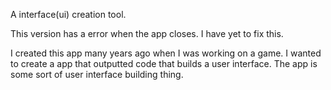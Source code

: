 A interface(ui) creation tool.

This version has a error when the app closes. I have yet to fix this.

I created this app many years ago when I was working on a game. I wanted to create a app that outputted code that builds a user interface. The app is some sort of user interface building thing.
